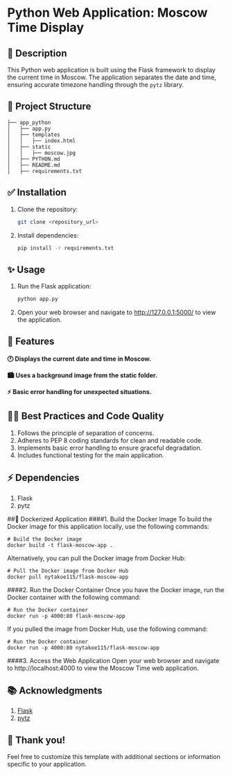 # Python Web Application: Moscow Time Display

## 📌 Description

This Python web application is built using the Flask framework to display the current time in Moscow. The application separates the date and time, ensuring accurate timezone handling through the `pytz` library.

## 📎 Project Structure
```
├── app_python
│   ├── app.py
│   ├── templates
│   │   ├── index.html
│   ├── static
│   │   ├── moscow.jpg
│   ├── PYTHON.md
│   ├── README.md
│   ├── requirements.txt
```

## ✅ Installation

1. Clone the repository:

   ```bash
   git clone <repository_url>
   
2. Install dependencies:
   ```bash
   pip install -r requirements.txt
   
## ✨ Usage
1. Run the Flask application:

   ```bash
   python app.py
   
2. Open your web browser and navigate to http://127.0.0.1:5000/ to view the application.

## 🎉 Features

**🕐 Displays the current date and time in Moscow.**

**🏙️ Uses a background image from the static folder.**

**⚡️ Basic error handling for unexpected situations.**

## 👍🏻 Best Practices and Code Quality

1. Follows the principle of separation of concerns.
2. Adheres to PEP 8 coding standards for clean and readable code.
3. Implements basic error handling to ensure graceful degradation.
4. Includes functional testing for the main application.

## ⚡️ Dependencies

1. Flask
2. pytz

##🚀 Dockerized Application
####1. Build the Docker Image
To build the Docker image for this application locally, use the following commands:
```
# Build the Docker image
docker build -t flask-moscow-app .
```

Alternatively, you can pull the Docker image from Docker Hub:
```
# Pull the Docker image from Docker Hub
docker pull nytakoe115/flask-moscow-app
```

####2. Run the Docker Container
Once you have the Docker image, run the Docker container with the following command:
```
# Run the Docker container
docker run -p 4000:80 flask-moscow-app
```
If you pulled the image from Docker Hub, use the following command:
```
# Run the Docker container
docker run -p 4000:80 nytakoe115/flask-moscow-app
```

####3. Access the Web Application
Open your web browser and navigate to http://localhost:4000 to view the Moscow Time web application.

## 📚 Acknowledgments

1. [Flask](https://flask.palletsprojects.com/)
2. [pytz](https://pythonhosted.org/pytz/)

## 🩷 Thank you!
Feel free to customize this template with additional sections or information specific to your application.
